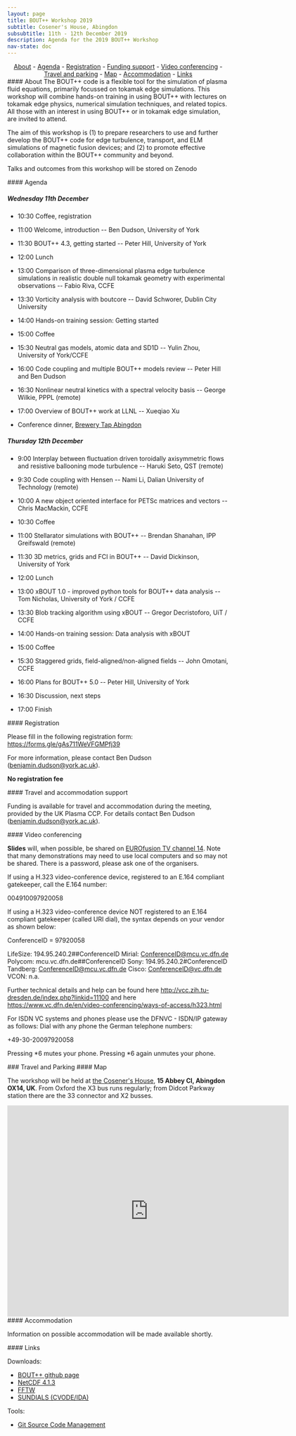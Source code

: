 ```yaml
---
layout: page
title: BOUT++ Workshop 2019
subtitle: Cosener's House, Abingdon
subsubtitle: 11th - 12th December 2019
description: Agenda for the 2019 BOUT++ Workshop
nav-state: doc
---
```


<center> 
 <a href="#about">About</a> - <a href="#agenda">Agenda</a> - <a href="#registration">Registration</a>  -  <a href="#support">Funding support</a> - <a href="#vc">Video conferencing</a> - <a href="#travel">Travel and parking</a> - <a href="#map">Map</a>  -  <a href="#accommodation">Accommodation</a>  -  <a href="#links">Links</a>
</center> 

<a name="about"/>
#### About
The BOUT++ code is a flexible tool for the simulation of plasma fluid equations, primarily focussed on tokamak edge simulations. This workshop will combine hands-on training in using BOUT++ with lectures on tokamak edge physics, numerical simulation techniques, and related topics. All those with an interest in using BOUT++ or in tokamak edge simulation, are invited to attend.

The aim of this workshop is (1) to prepare researchers to use and further develop the BOUT++ code for edge turbulence, transport, and ELM simulations of magnetic fusion devices; and (2) to promote effective collaboration within the BOUT++ community and beyond.
 
Talks and outcomes from this workshop will be stored on Zenodo

<a name="agenda"/>
#### Agenda

##### Wednesday 11th December

* 10:30 Coffee, registration
* 11:00 Welcome, introduction -- Ben Dudson, University of York
* 11:30 BOUT++ 4.3, getting started -- Peter Hill, University of York

* 12:00 Lunch

* 13:00 Comparison of three-dimensional plasma edge turbulence simulations in realistic double null tokamak geometry with experimental observations -- Fabio Riva, CCFE
* 13:30 Vorticity analysis with boutcore -- David Schworer, Dublin City University
* 14:00 Hands-on training session: Getting started

* 15:00 Coffee

* 15:30 Neutral gas models, atomic data and SD1D -- Yulin Zhou, University of York/CCFE
* 16:00 Code coupling and multiple BOUT++ models review -- Peter Hill and Ben Dudson
* 16:30 Nonlinear neutral kinetics with a spectral velocity basis -- George Wilkie, PPPL (remote)
* 17:00 Overview of BOUT++ work at LLNL -- Xueqiao Xu

* Conference dinner, [Brewery Tap Abingdon](https://www.thebrewerytap.net)

##### Thursday 12th December

* 9:00 Interplay between fluctuation driven toroidally axisymmetric flows and resistive ballooning mode turbulence -- Haruki Seto, QST (remote)
* 9:30 Code coupling with Hensen -- Nami Li, Dalian University of Technology (remote)
* 10:00 A new object oriented interface for PETSc matrices and vectors -- Chris MacMackin, CCFE

* 10:30 Coffee

* 11:00 Stellarator simulations with BOUT++ -- Brendan Shanahan, IPP Greifswald (remote)
* 11:30 3D metrics, grids and FCI in BOUT++ -- David Dickinson, University of York

* 12:00 Lunch

* 13:00 xBOUT 1.0 - improved python tools for BOUT++ data analysis -- Tom Nicholas, University of York / CCFE
* 13:30 Blob tracking algorithm using xBOUT -- Gregor Decristoforo, UiT / CCFE
* 14:00 Hands-on training session: Data analysis with xBOUT

* 15:00 Coffee

* 15:30 Staggered grids, field-aligned/non-aligned fields -- John Omotani, CCFE
* 16:00 Plans for BOUT++ 5.0 -- Peter Hill, University of York
* 16:30 Discussion, next steps
* 17:00 Finish

<a name="registration"/>
#### Registration

Please fill in the following registration form:
<https://forms.gle/gAs711WeVFGMPfj39>

For more information, please contact Ben Dudson
(benjamin.dudson@york.ac.uk).

**No registration fee**

<a name="support"/>
#### Travel and accommodation support

Funding is available for travel and accommodation during the meeting, provided by the UK Plasma CCP. For details contact Ben Dudson (benjamin.dudson@york.ac.uk).

<a name="vc"/>
#### Video conferencing

**Slides** will, when possible, be shared on [EUROfusion TV channel 14](https://tv.euro-fusion.org/channel14/home). Note that many demonstrations may need to use local computers
and so may not be shared. There is a password, please ask one of the organisers.

If using a H.323 video-conference device, registered to an E.164 compliant gatekeeper,
call the E.164 number:

   004910097920058

If using a H.323 video-conference device NOT registered to an E.164 compliant gatekeeper
(called URI dial), the syntax depends on your vendor as shown below:

ConferenceID = 97920058

LifeSize: 194.95.240.2##ConferenceID
Mirial:   ConferenceID@mcu.vc.dfn.de
Polycom:  mcu.vc.dfn.de##ConferenceID
Sony:     194.95.240.2#ConferenceID
Tandberg: ConferenceID@mcu.vc.dfn.de
Cisco:    ConferenceID@vc.dfn.de
VCON:     n.a.

Further technical details and help can be found here
        http://vcc.zih.tu-dresden.de/index.php?linkid=11100
and here
        https://www.vc.dfn.de/en/video-conferencing/ways-of-access/h323.html


For ISDN VC systems and phones please use the DFNVC - ISDN/IP gateway as follows:
Dial with any phone the German telephone numbers:

   +49-30-20097920058

Pressing \*6 mutes your phone. Pressing \*6 again unmutes your phone.

<a name="travel"/>
### Travel and Parking

<a name="map"/>
#### Map

The workshop will be held at [the Cosener's House](https://www.thecosenershouse.co.uk), **15 Abbey Cl, Abingdon OX14, UK**.
From Oxford the X3 bus runs regularly; from Didcot Parkway station there are the 33 connector and X2 busses.
<iframe src="https://www.google.com/maps/d/embed?mid=1pFQXs9S5M6cixQ99Gc6kWMGcthsdPuwX" width="640" height="480" frameborder="0" style="border:0;" allowfullscreen=""></iframe>

<a name="accommodation"/>
#### Accommodation

Information on possible accommodation will be made available shortly.

<a name="links"/>
#### Links

Downloads:

* [BOUT++ github page](https://github.com/boutproject/BOUT-dev)
* [NetCDF 4.1.3](http://www.unidata.ucar.edu/downloads/netcdf/netcdf-4_1_3/index.jsp)
* [FFTW](http://www.fftw.org/download.html)
* [SUNDIALS (CVODE/IDA)](http://computation.llnl.gov/casc/sundials/download/download.html)

Tools:

* [Git Source Code Management](http://git-scm.com)

